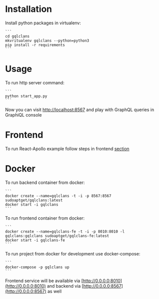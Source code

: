 # Installation

Install python packages in virtualenv:

    ```
    cd gqlclans
    mkvritualenv gqlclans --python=python3
    pip install -r requirements
    ```


# Usage

To run http server command:

    ```
    python start_app.py
    ```

Now you can visit [http://localhost:8567](http://localhost:8567) and play with GraphQL queries in GraphiQL console


# Frontend

To run React-Apollo example follow steps in frontend [section](./frontend/README.md)

# Docker

To run backend container from docker:

    ```
    docker create --name=gqlclans -t -i -p 8567:8567 sudoaptget/gqlclans:latest
    docker start -i gqlclans
    ```

To run frontend container from docker:

    ```
    docker create --name=gqlclans-fe -t -i -p 8010:8010 -l gqlclans:gqlclans sudoaptget/gqlclans-fe:latest
    docker start -i gqlclans-fe
    ```

To run project from docker for development use docker-compose:

    ```
    docker-compose -p gqlclans up
    ```

Frontend service will be available via [http://0.0.0.0:8010](http://0.0.0.0:8010)
and backend via [http://0.0.0.0:8567](http://0.0.0.0:8567) as well

